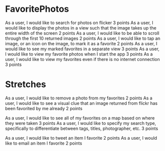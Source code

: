 FavoritePhotos
==============


As a user, I would like to search for photos on flicker
3 points
As a user, I would like to display the photos in a view such that the image takes up the entire width of the screen
2 points
As a user, I would like to be able to scroll through the first 10 returned images
2 points
As a user, I would like to tap an image, or an icon on the image, to mark it as a favorite
2 points
As a user, I would like to see my marked favorites in a separate view
3 points
As a user, I would like to view my favorite photos when I start the app
3 points
As a user, I would like to view my favorites even if there is no internet connection
3 points

Stretches
=========


As a user, I would like to remove a photo from my favorites
2 points
As a user, I would like to see a visual clue that an image returned from flickr has been favorited by me already
2 points


As a user, I would like to see all of my favorites on a map based on where they were taken
3 points
As a user, I would like to specify my search type, specifically to differentiate between tags, titles, photographer, etc.
3 points


As a user, I would like to tweet an item I favorite
2 points
As a user, I would like to email an item I favorite
2 points
